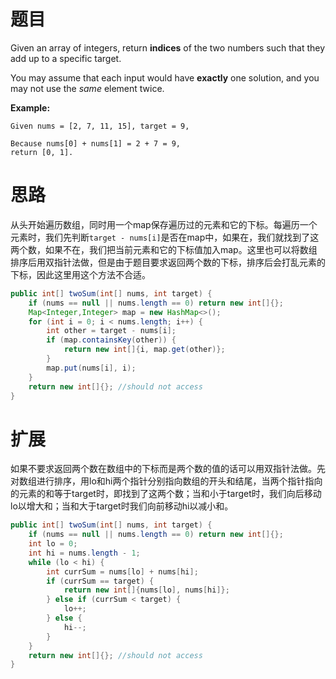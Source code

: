 # 题目

Given an array of integers, return **indices** of the two numbers such that they add up to a specific target.

You may assume that each input would have **exactly** one solution, and you may not use the *same* element twice.

**Example:**

```
Given nums = [2, 7, 11, 15], target = 9,

Because nums[0] + nums[1] = 2 + 7 = 9,
return [0, 1].
```

# 思路

从头开始遍历数组，同时用一个map保存遍历过的元素和它的下标。每遍历一个元素时，我们先判断`target - nums[i]`是否在map中，如果在，我们就找到了这两个数，如果不在，我们把当前元素和它的下标值加入map。这里也可以将数组排序后用双指针法做，但是由于题目要求返回两个数的下标，排序后会打乱元素的下标，因此这里用这个方法不合适。

```java
public int[] twoSum(int[] nums, int target) {
    if (nums == null || nums.length == 0) return new int[]{};
    Map<Integer,Integer> map = new HashMap<>();
    for (int i = 0; i < nums.length; i++) {
        int other = target - nums[i];
        if (map.containsKey(other)) {
            return new int[]{i, map.get(other)};
        }
        map.put(nums[i], i);
    }
    return new int[]{}; //should not access
}
```

# 扩展

如果不要求返回两个数在数组中的下标而是两个数的值的话可以用双指针法做。先对数组进行排序，用lo和hi两个指针分别指向数组的开头和结尾，当两个指针指向的元素的和等于target时，即找到了这两个数；当和小于target时，我们向后移动lo以增大和；当和大于target时我们向前移动hi以减小和。

```java
public int[] twoSum(int[] nums, int target) {
    if (nums == null || nums.length == 0) return new int[]{};
    int lo = 0;
    int hi = nums.length - 1;
    while (lo < hi) {
        int currSum = nums[lo] + nums[hi];
        if (currSum == target) {
            return new int[]{nums[lo], nums[hi]};
        } else if (currSum < target) {
            lo++;
        } else {
            hi--;
        }
    }
    return new int[]{}; //should not access
}
```

